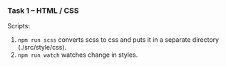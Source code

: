 ### Task 1 – HTML / CSS

Scripts:
1. ```npm run scss``` converts scss to css and puts it in a separate directory (./src/style/css).
1. ```npm run watch``` watches change in styles.